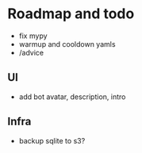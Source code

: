 # Roadmap and todo

* fix mypy
* warmup and cooldown yamls
* /advice

## UI

* add bot avatar, description, intro

## Infra

* backup sqlite to s3?
